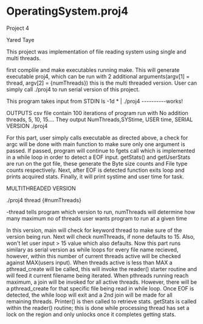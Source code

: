 # OperatingSystem.proj4

Project 4

Yared Taye 

This project was implementation of file reading system using single and multi threads.

first complile and make executables running make. This will generate executable proj4, which can be run with 2 additional arguments(argv[1] = thread, argv[2] = {numThreads}) this is the multi threaded version. User can simply call ./proj4 to run serial version of this project.

This program takes input from STDIN
ls -1d * | ./proj4  ----------works!

OUTPUTS
csv file contain 100 iterations of program run with No addition threads, 5, 10, 15.... They output NumThreads,SYStime, USER time,
SERIAL VERSION
./proj4

For this part, user simply calls executable as directed above, a check for argc will be done with main function to make sure only one argument is passed. If passed, program will continue to fgets call which is implemented in a while loop in order to detect a EOF input.
getStats() and getUserStats are run on the got file, these generate the Byte size counts and File type counts respectively. Next, after EOF is detected function exits loop and prints acquired stats. Finally, it will print systime and user time for task.

MULTITHREADED VERSION

./proj4 thread {#numThreads} 

-thread tells program which version to run, numThreads will determine how many maximum no of threads user wants program to run at a given time

In this version, main will check for keyword thread to make sure of the version being run. Next will check numThreads, if none defaults to 15. Also, won't let user input > 15 value which also defaults. Now this part runs similary as serial version as while loops for every file name recieved, however, within this number of current threads active will be checked against MAX(users input). When threads active is less than MAX a pthread_create will be called, this will invoke the reader() starter routine and will feed it current filename being iterated. When pthreads running reach maximum, a join will be invoked for all active threads. However, there will be a pthread_create for that specific file being read in while loop. Once EOF is detected, the while loop will exit and a 2nd join will be made for all remaining threads.
Printer() is then called to retrieve stats.
getStats is called within the reader() routine; this is done while processing thread has set a lock on the region and only unlocks once it completes getting stats.

